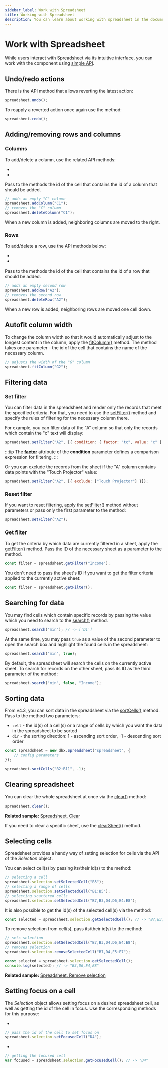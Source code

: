 ```yaml
---
sidebar_label: Work with Spreadsheet
title: Working with Spreadsheet
description: You can learn about working with spreadsheet in the documentation of the DHTMLX JavaScript Spreadsheet library. Browse developer guides and API reference, try out code examples and live demos, and download a free 30-day evaluation version of DHTMLX Spreadsheet.
---
```


# Work with Spreadsheet

While users interact with Spreadsheet via its intuitive interface, you can work with the component using [simple API](api/api_overview.md).

## Undo/redo actions

There is the [](api/spreadsheet_undo_method.md) API method that allows reverting the latest action:

~~~js
spreadsheet.undo();
~~~

To reapply a reverted action once again use the [](api/spreadsheet_redo_method.md) method:

~~~js
spreadsheet.redo();
~~~

## Adding/removing rows and columns

### Columns

To add/delete a column, use the related API methods:

- [](api/spreadsheet_addcolumn_method.md)
- [](api/spreadsheet_deletecolumn_method.md)

Pass to the methods the id of the cell that contains the id of a column that should be added.

~~~js
// adds an empty "C" column 
spreadsheet.addColumn("C1");
// removes the "C" column
spreadsheet.deleteColumn("C1");
~~~

When a new column is added, neighboring columns are moved to the right.

### Rows

To add/delete a row, use the API methods below:

- [](api/spreadsheet_addrow_method.md)
- [](api/spreadsheet_deleterow_method.md)

Pass to the methods the id of the cell that contains the id of a row that should be added.

~~~js
// adds an empty second row
spreadsheet.addRow("A2");
// removes the second row
spreadsheet.deleteRow("A2");
~~~

When a new row is added, neighboring rows are moved one cell down.

## Autofit column width

To change the column width so that it would automatically adjust to the longest content in the column, apply the [fitColumn()](api/spreadsheet_fitcolumn_method.md) method. The method takes one parameter - the id of the cell that contains the name of the necessary column.

~~~js
// adjusts the width of the "G" column
spreadsheet.fitColumn("G2");
~~~

## Filtering data

### Set filter

You can filter data in the spreadsheet and render only the records that meet the specified criteria. For that, you need to use the [setFilter()](api/spreadsheet_setfilter_method.md) method and specify the rules of filtering for the necessary column there. 

For example, you can filter data of the "A" column so that only the records which contain the "c" text will display:

~~~js
spreadsheet.setFilter("A2", [{ condition: { factor: "tc", value: "c" } }]);
~~~

:::tip
The [**factor**](api/spreadsheet_setfilter_method.md#list-of-factors) attribute of the **condition** parameter defines a comparison expression for filtering.
:::

Or you can exclude the records from the sheet if the "A" column contains data points with the "Touch Projector" value:

~~~js
spreadsheet.setFilter("A2", [{ exclude: ["Touch Projector"] }]);
~~~

### Reset filter

If you want to reset filtering, apply the [setFilter()](api/spreadsheet_setfilter_method.md) method without parameters or pass only the first parameter to the method:

~~~js
spreadsheet.setFilter("A2");
~~~

### Get filter

To get the criteria by which data are currently filtered in a sheet, apply the [getFilter()](api/spreadsheet_getfilter_method.md) method. Pass the ID of the necessary sheet as a parameter to the method.

~~~js
const filter = spreadsheet.getFilter("Income");
~~~

You don't need to pass the sheet's ID if you want to get the filter criteria applied to the currently active sheet:

~~~js
const filter = spreadsheet.getFilter();
~~~

## Searching for data

You may find cells which contain specific records by passing the value which you need to search to the [search()](api/spreadsheet_search_method.md) method. 

~~~js
spreadsheet.search("min"); // -> ['D1']
~~~

At the same time, you may pass `true` as a value of the second parameter to open the search box and highlight the found cells in the spreadsheet:

~~~js
spreadsheet.search("min", true); 
~~~

By default, the spreadsheet will search the cells on the currently active sheet. To search for records on the other sheet, pass its ID as the third parameter of the method:

~~~js
spreadsheet.search("min", false, "Income");
~~~

## Sorting data

From v4.3, you can sort data in the spreadsheet via the [sortCells()](api/spreadsheet_sortcells_method.md) method. Pass to the method two parameters:
- `cell` - the id(s) of a cell(s) or a range of cells by which you want the data in the spreadsheet to be sorted
- `dir` - the sorting direction: 1 - ascending sort order, -1 - descending sort order

~~~jsx {5}
const spreadsheet = new dhx.Spreadsheet("spreadsheet", {
    // config parameters
});

spreadsheet.sortCells("B2:B11", -1);
~~~

## Clearing spreadsheet

You can clear the whole spreadsheet at once via the [clear()](api/spreadsheet_clear_method.md) method:

~~~js
spreadsheet.clear();
~~~

**Related sample:** [Spreadsheet. Clear](https://snippet.dhtmlx.com/szmtjn72)

If you need to clear a specific sheet, use the [clearSheet()](api/spreadsheet_clearsheet_method.md) method.

## Selecting cells

Spreadsheet provides a handy way of setting selection for cells via the API of the *Selection* object.

You can select cell(s) by passing its/their id(s) to the [](api/selection_setselectedcell_method.md) method:

~~~js
// selecting a cell
spreadsheet.selection.setSelectedCell("B5");
// selecting a range of cells
spreadsheet.selection.setSelectedCell("B1:B5");
// selecting scattered cells
spreadsheet.selection.setSelectedCell("B7,B3,D4,D6,E4:E8");
~~~

It is also possible to get the id(s) of the selected cell(s) via the [](api/selection_getselectedcell_method.md) method:

~~~js
const selected = spreadsheet.selection.getSelectedCell(); // -> "B7,B3,D4,D6,E4:E8"
~~~

To remove selection from cell(s), pass its/their id(s) to the [](api/selection_removeselectedcell_method.md) method:

~~~js
// sets selection
spreadsheet.selection.setSelectedCell("B7,B3,D4,D6,E4:E8");
// removes selection
spreadsheet.selection.removeSelectedCell("B7,D4,E5:E7");

const selected = spreadsheet.selection.getSelectedCell();
console.log(selected); // -> "B3,D6,E4,E8"
~~~

**Related sample:** [Spreadsheet. Remove selection](https://snippet.dhtmlx.com/u4j76cuh)

## Setting focus on a cell

The *Selection* object allows setting focus on a desired spreadsheet cell, as well as getting the id of the cell in focus. Use the corresponding methods for this purpose:

- [](api/selection_setfocusedcell_method.md)

~~~js
// pass the id of the cell to set focus on
spreadsheet.selection.setFocusedCell("D4");
~~~

- [](api/selection_getfocusedcell_method.md)

~~~js
// getting the focused cell 
var focused = spreadsheet.selection.getFocusedCell(); // -> "D4"
~~~
